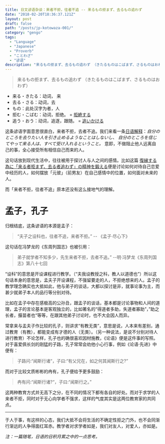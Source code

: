 ```yaml
---
title: 日文谚语杂谈：来者不拒，往者不追 -- 来るもの拒まず、去るもの追わず
date: "2018-02-20T18:36:37.121Z"
layout: post
draft: false
path: "/posts/jp-kotowaza-001/"
category: "gengo"
tags:
  - "Language"
  - "Japanese"
  - "Proverb"
  - "ことわざ"
  - "谚语"
description: "来るもの拒まず、去るもの追わず （きたるものはこばまず、さるものはおわず）"
---
```



>来るもの拒まず、去るもの追わず
（きたるものはこばまず、さるものはおわず）

- 来る・きたる：动词， 来
- 去る・さる：动词，去
- もの：此处汉字为者，人
- 拒む・こばむ：动词，拒绝。 = [拒絶する](https://ejje.weblio.jp/content/%E6%8B%92%E7%B5%B6%E3%81%99%E3%82%8B "拒絶するの英語")
- 追う・おう：动词，追逐，跟随。 = [追いかける](https://ejje.weblio.jp/content/%E8%BF%BD%E3%81%84%E3%81%8B%E3%81%91%E3%82%8B "追いかけるの英語")

这条谚语字面意思很直白，来者不拒，去者不追。我们来看一条[日语解释](http://kotowaza.avaloky.com/pv_fre22_01.html)：*自分のところを去りたい人を引き止めるようなことはしないし、 自分のところを信じてやって来る人は、すべて受け入れるということ。* 意即，不做阻止他人远离自己的事，全心接受所有相信自己而来的人。

这句话放到现代生活中，往往被用于探讨人与人之间的感情。比如这篇 [復縁する為に「来る者拒まず、去る者追わず」の精神を鍛える](https://u-rennai.jp/contents/report/261/)便是讨论如何对待自己恋爱中经历的人，如何摆放「元彼」（前男友）在自己感情中的位置，如何面对未来的人。

而「来者不拒，往者不追」原本还没有这么接地气的理解。

# 孟子，孔子
归根结底，这条谚语的本源是孟子：
> “夫子之设科也，往者不追，来者不拒。” -- 《孟子·尽心下》

这句话在冯梦龙的《东周列国志》也被引用：
> 弟子就学者不知多少，先生来者不拒，去者不追。” --明·冯梦龙《东周列国志》第八十七回

“设科”的意思是开设课程进行教学。（“夫我设教授之科，教人以道德也”）所以这句话本身的意思是，孟夫子开设课程，不强留要走的人，不拒绝想来的人。孟子的教学理念确实也大抵如此，他与弟子的谈话，大都以探讨是非，就事论事为主，而甚少就弟子本人的品行等分别对待。

比如在孟子中存在感极高的公孙丑，跟孟子的谈话，基本都是讨论事物和人间的道理，孟子的言论基本是客观独立的，比如著名的“得道者多助，失道者寡助”，”助之长者，揠苗者也“等等，在跟其他弟子讨论时，也不大会因人而异。

常拿来与孟夫子作比较的孔子，则讲求“有教无类”，意思是说，人本来有差别，通过教育（有教），都能变成有才德的人（无类）。（另一种说法，是说不分别对待人进行教育）不论怎样，孔子也的确很喜欢因材施教，《论语》便是这件事的写照。对于喜爱佩长剑的刚猛的子路，孔子常常会劝他小心行事，例如《论语·先进》中便有：
>子路问:“闻斯行诸“，子曰:“有父兄在，如之何其闻斯行之?”

而对于比较文质彬彬的冉有，孔子便给予更多鼓励：
>冉有问:“闻斯行诸?“，子曰:“闻斯行之。”

这两种教育方式并无高下之分，在不同的情况下都有各自的好处。而对于求学的人来者不拒，同时对于无心向学者不强求，这样的气度其实是这两位教育家的共同点。

----

于人于事，有这样的心态，我们大抵不会将生活的不确定性拒之门外，也不会同渐行渐远的人争得面红耳赤。教学者对求学者如是，我们对友人，对爱人，亦如是。

*注：一篇随笔，日语的日积月累之中的一点思考。*